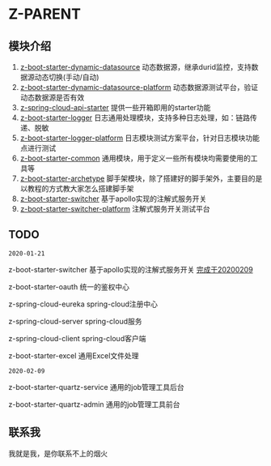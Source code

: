 # Z-PARENT

## 模块介绍

1. [z-boot-starter-dynamic-datasource](https://github.com/zhangxianwen2/z-parent/tree/master/) 动态数据源，继承durid监控，支持数据源动态切换(手动/自动)
2. [z-boot-starter-dynamic-datasource-platform](https://github.com/zhangxianwen2/z-parent/tree/master/z-boot-starter-dynamic-datasource-platform) 动态数据源测试平台，验证动态数据源是否有效
3. [z-spring-cloud-api-starter](https://github.com/zhangxianwen2/z-parent/tree/master/z-spring-cloud-api-starter) 提供一些开箱即用的starter功能
4. [z-boot-starter-logger](https://github.com/zhangxianwen2/z-parent/tree/master/z-boot-starter-logger) 日志通用处理模块，支持多种日志处理，如：链路传递、脱敏
5. [z-boot-starter-logger-platform](https://github.com/zhangxianwen2/z-parent/tree/master/z-boot-starter-logger-platform) 日志模块测试方案平台，针对日志模块功能点进行测试
6. [z-boot-starter-common](https://github.com/zhangxianwen2/z-parent/tree/master/z-boot-starter-common) 通用模块，用于定义一些所有模块均需要使用的工具等
7. [z-boot-starter-archetype](https://github.com/zhangxianwen2/z-parent/tree/master/z-boot-starter-archetype) 脚手架模块，除了搭建好的脚手架外，主要目的是以教程的方式教大家怎么搭建脚手架
8. [z-boot-starter-switcher](https://github.com/zhangxianwen2/z-parent/tree/master/z-boot-starter-switcher) 基于apollo实现的注解式服务开关
9. [z-boot-starter-switcher-platform](https://github.com/zhangxianwen2/z-parent/tree/master/z-boot-starter-switcher-platform) 注解式服务开关测试平台

## TODO

`2020-01-21`

z-boot-starter-switcher	基于apollo实现的注解式服务开关   [完成于20200209](https://github.com/zhangxianwen2/z-parent/tree/master/z-boot-starter-switcher)

z-boot-starter-oauth	统一的鉴权中心

z-spring-cloud-eureka	spring-cloud注册中心

z-spring-cloud-server	spring-cloud服务

z-spring-cloud-client	spring-cloud客户端

z-boot-starter-excel	通用Excel文件处理

`2020-02-09`

z-boot-starter-quartz-service	通用的job管理工具后台

z-boot-starter-quartz-admin	通用的job管理工具前台

## 联系我

我就是我，是你联系不上的烟火
